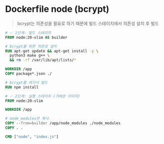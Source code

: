 # Dockerfile node (bcrypt)

> bcrypt는 의존성을 필요로 하기 때문에 빌드 스테이지에서 의존성 설치 후 빌드

```Dockerfile
# ✅ 1단계: 빌드 스테이지
FROM node:20-slim AS builder

# bcrypt를 위한 의존성 설치
RUN apt-get update && apt-get install -y \
  python3 make g++ \
  && rm -rf /var/lib/apt/lists/*

WORKDIR /app
COPY package*.json ./

# bcrypt를 여기서 빌드
RUN npm install

# ✅ 2단계: 실행 스테이지 (가벼운 이미지)
FROM node:20-slim

WORKDIR /app

# node_modules만 복사
COPY --from=builder /app/node_modules ./node_modules
COPY . .

CMD ["node", "index.js"]
```
